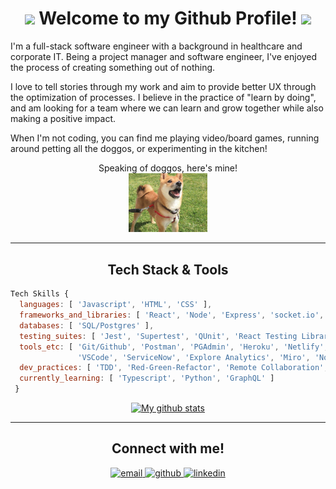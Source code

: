 <!--
**katherinemtam/katherinemtam** is a ✨ _special_ ✨ repository because its `README.md` (this file) appears on your GitHub profile.

Here are some ideas to get you started:

- 🔭 I’m currently working on ...
- 🌱 I’m currently learning ...
- 👯 I’m looking to collaborate on ...
- 🤔 I’m looking for help with ...
- 💬 Ask me about ...
- 📫 How to reach me: ...
- 😄 Pronouns: ...
- ⚡ Fun fact: ...
-->

<div align="left">
  <h1 align="center">
      <img src="https://emojis.slackmojis.com/emojis/images/1563480763/5999/meow_party.gif?1563480763" width="30"/>
      Welcome to my Github Profile!
      <img src="https://emojis.slackmojis.com/emojis/images/1547582922/5197/party_blob.gif?1547582922" width="30"> 
  </h1>
    
  I'm a full-stack software engineer with a background in healthcare and corporate IT. Being a project manager and software engineer, I've enjoyed the process of creating something out of nothing. 

  I love to tell stories through my work and aim to provide better UX through the optimization of processes. I believe in the practice of "learn by doing", and am looking for a team where we can learn and grow together while also making a positive impact.

  When I'm not coding, you can find me playing video/board games, running around petting all the doggos, or experimenting in the kitchen! 

  <p align="center">
  Speaking of doggos, here's mine!</br>
  <img src="willow.jpg" width="25%"/>
  </p>
</div>

---

<div align="left">
  <h2 align="center">Tech Stack & Tools</h2>

```js  
Tech Skills {
  languages: [ 'Javascript', 'HTML', 'CSS' ],
  frameworks_and_libraries: [ 'React', 'Node', 'Express', 'socket.io', 'TailwindCSS' ],
  databases: [ 'SQL/Postgres' ],
  testing_suites: [ 'Jest', 'Supertest', 'QUnit', 'React Testing Library' ],
  tools_etc: [ 'Git/Github', 'Postman', 'PGAdmin', 'Heroku', 'Netlify', 
               'VSCode', 'ServiceNow', 'Explore Analytics', 'Miro', 'Notion' ],
  dev_practices: [ 'TDD', 'Red-Green-Refactor', 'Remote Collaboration', 'Agile Methodologies' ],
  currently_learning: [ 'Typescript', 'Python', 'GraphQL' ]
 }
```

</div>

<div align="center"> 
  
[![My github stats](https://github-readme-stats.vercel.app/api?username=katherinemtam&hide=stars,issues&show_icons=true&include_all_commits=true&theme=dracula)](https://github.com/prudhomk/github-readme-stats)
  
</div>


---
<div align="center">
  <h2>Connect with me!</h2>
  <a href="mailto:katherinemtam@gmail.com?subject=[GitHub]%20🔥%20Profile%20Contact&body=Hi%20Katherine, %0dI am reaching out to you in regards to..." target="_blank">
    <img src="https://img.shields.io/badge/e‑mail-D14836.svg?style=for-the-badge&logo=GMail&logoColor=white" alt=email style="margin-bottom: 5px;"/>
  </a>

  <a href="https://github.com/katherinemtam" target="_blank">
    <img src=https://img.shields.io/badge/github-%2324292e.svg?&style=for-the-badge&logo=github&logoColor=white alt=github style="margin-bottom: 5px;" />
  </a>

  <a href="https://www.linkedin.com/in/katherinemtam/" target="_blank">
    <img src=https://img.shields.io/badge/linkedin-%231E77B5.svg?&style=for-the-badge&logo=linkedin&logoColor=white alt=linkedin style="margin-bottom: 5px;" />
  </a>
</div>



